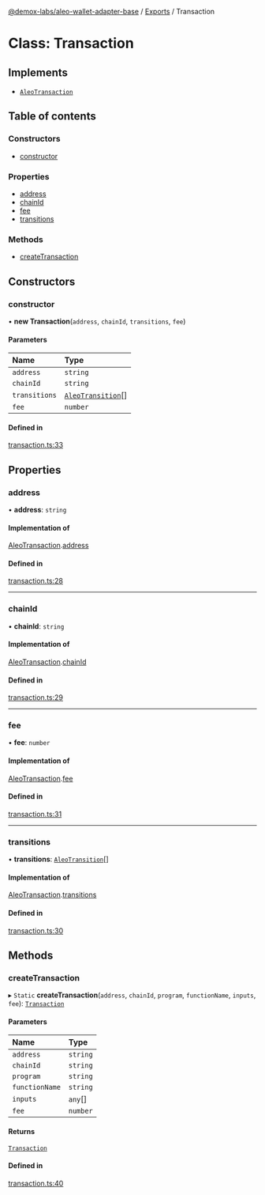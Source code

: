 [@demox-labs/aleo-wallet-adapter-base](../README.md) / [Exports](../modules.md) / Transaction

# Class: Transaction

## Implements

- [`AleoTransaction`](../interfaces/AleoTransaction.md)

## Table of contents

### Constructors

- [constructor](Transaction.md#constructor)

### Properties

- [address](Transaction.md#address)
- [chainId](Transaction.md#chainid)
- [fee](Transaction.md#fee)
- [transitions](Transaction.md#transitions)

### Methods

- [createTransaction](Transaction.md#createtransaction)

## Constructors

### constructor

• **new Transaction**(`address`, `chainId`, `transitions`, `fee`)

#### Parameters

| Name | Type |
| :------ | :------ |
| `address` | `string` |
| `chainId` | `string` |
| `transitions` | [`AleoTransition`](../interfaces/AleoTransition.md)[] |
| `fee` | `number` |

#### Defined in

[transaction.ts:33](https://github.com/demox-labs/leo-wallet-adapter/blob/8b34447/packages/core/base/transaction.ts#L33)

## Properties

### address

• **address**: `string`

#### Implementation of

[AleoTransaction](../interfaces/AleoTransaction.md).[address](../interfaces/AleoTransaction.md#address)

#### Defined in

[transaction.ts:28](https://github.com/demox-labs/leo-wallet-adapter/blob/8b34447/packages/core/base/transaction.ts#L28)

___

### chainId

• **chainId**: `string`

#### Implementation of

[AleoTransaction](../interfaces/AleoTransaction.md).[chainId](../interfaces/AleoTransaction.md#chainid)

#### Defined in

[transaction.ts:29](https://github.com/demox-labs/leo-wallet-adapter/blob/8b34447/packages/core/base/transaction.ts#L29)

___

### fee

• **fee**: `number`

#### Implementation of

[AleoTransaction](../interfaces/AleoTransaction.md).[fee](../interfaces/AleoTransaction.md#fee)

#### Defined in

[transaction.ts:31](https://github.com/demox-labs/leo-wallet-adapter/blob/8b34447/packages/core/base/transaction.ts#L31)

___

### transitions

• **transitions**: [`AleoTransition`](../interfaces/AleoTransition.md)[]

#### Implementation of

[AleoTransaction](../interfaces/AleoTransaction.md).[transitions](../interfaces/AleoTransaction.md#transitions)

#### Defined in

[transaction.ts:30](https://github.com/demox-labs/leo-wallet-adapter/blob/8b34447/packages/core/base/transaction.ts#L30)

## Methods

### createTransaction

▸ `Static` **createTransaction**(`address`, `chainId`, `program`, `functionName`, `inputs`, `fee`): [`Transaction`](Transaction.md)

#### Parameters

| Name | Type |
| :------ | :------ |
| `address` | `string` |
| `chainId` | `string` |
| `program` | `string` |
| `functionName` | `string` |
| `inputs` | `any`[] |
| `fee` | `number` |

#### Returns

[`Transaction`](Transaction.md)

#### Defined in

[transaction.ts:40](https://github.com/demox-labs/leo-wallet-adapter/blob/8b34447/packages/core/base/transaction.ts#L40)
